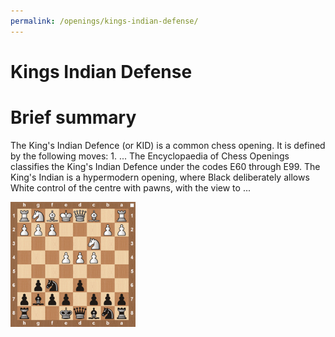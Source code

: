 ```yaml
---
permalink: /openings/kings-indian-defense/
---
```

Kings Indian Defense
====================

# Brief summary


The King's Indian Defence (or KID) is a common chess opening. It is defined by the following moves: 1. ... The Encyclopaedia of Chess Openings classifies the King's Indian Defence under the codes E60 through E99. The King's Indian is a hypermodern opening, where Black deliberately allows White control of the centre with pawns, with the view to ...

<img src="/img/Kings Indian Defense.jpg" width="200"/>
